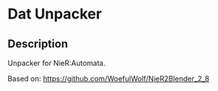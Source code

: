 # Dat Unpacker

## Description

Unpacker for NieR:Automata.

Based on: https://github.com/WoefulWolf/NieR2Blender_2_8